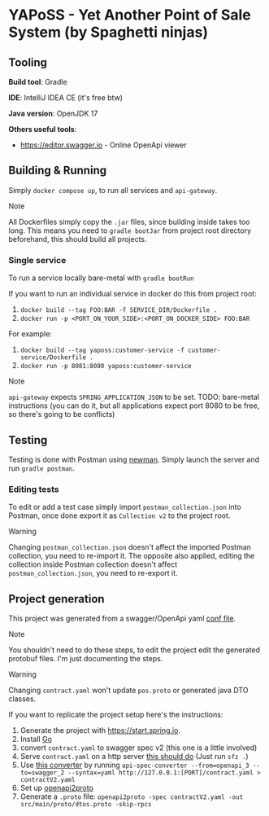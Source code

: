 # YAPoSS - Yet Another Point of Sale System (by Spaghetti ninjas)

## Tooling

__Build tool__: Gradle

__IDE__: IntelliJ IDEA CE (it's free btw)

__Java version__: OpenJDK 17

__Others useful tools__:
- <https://editor.swagger.io> - Online OpenApi viewer

## Building & Running

Simply `docker compose up`, to run all services and `api-gateway`.

> [!NOTE]
> 
> All Dockerfiles simply copy the `.jar` files, since building inside takes too long.
> This means you need to `gradle bootJar` from project root directory beforehand, this should build all projects.

### Single service
To run a service locally bare-metal with `gradle bootRun`

If you want to run an individual service in docker do this from project root:
1. `docker build --tag FOO:BAR -f SERVICE_DIR/Dockerfile .`
2. `docker run -p <PORT_ON_YOUR_SIDE>:<PORT_ON_DOCKER_SIDE> FOO:BAR`

For example:
1. `docker build --tag yaposs:customer-service -f customer-service/Dockerfile .`
2. `docker run -p 8081:8080 yaposs:customer-service`

> [!NOTE] 
> 
> `api-gateway` expects `SPRING_APPLICATION_JSON` to be set.
> TODO: bare-metal instructions (you can do it, but all applications expect port 8080 to be free, so there's going to be conflicts)

## Testing

Testing is done with Postman using [newman](https://github.com/postmanlabs/newman).
Simply launch the server and run `gradle postman`.

### Editing tests

To edit or add a test case simply import `postman_collection.json` into Postman,
once done export it as `Collection v2` to the project root.

> [!WARNING]
> 
> Changing `postman_collection.json` doesn't affect the imported Postman collection,
> you need to re-import it. The opposite also applied, editing the collection inside Postman collection
> doesn't affect `postman_collection.json`, you need to re-export it.


## Project generation

This project was generated from a swagger/OpenApi yaml [conf file](contract.yaml).

> [!NOTE]
> You shouldn't need to do these steps, to edit the project edit the generated protobuf files. I'm just documenting the steps.

> [!WARNING]
> Changing `contract.yaml` won't update `pos.proto` or generated java DTO classes.

If you want to replicate the project setup here's the instructions:

1. Generate the project with https://start.spring.io.
1. Install [Go](https://go.dev/dl/)
2. convert `contract.yaml` to swagger spec v2 (this one is a little involved)
1. Serve `contract.yaml` on a http server [this should do](https://crates.io/crates/sfz) (Just run `sfz .`)
2. Use [this converter](https://github.com/LucyBot-Inc/api-spec-converter) by running `api-spec-converter --from=openapi_3 --to=swagger_2 --syntax=yaml http://127.0.0.1:[PORT]/contract.yaml > contractV2.yaml`
3. Set up [openapi2proto](https://github.com/nytimes/openapi2proto)
4. Generate a `.proto` file: `openapi2proto -spec contractV2.yaml -out src/main/proto/dtos.proto -skip-rpcs`
